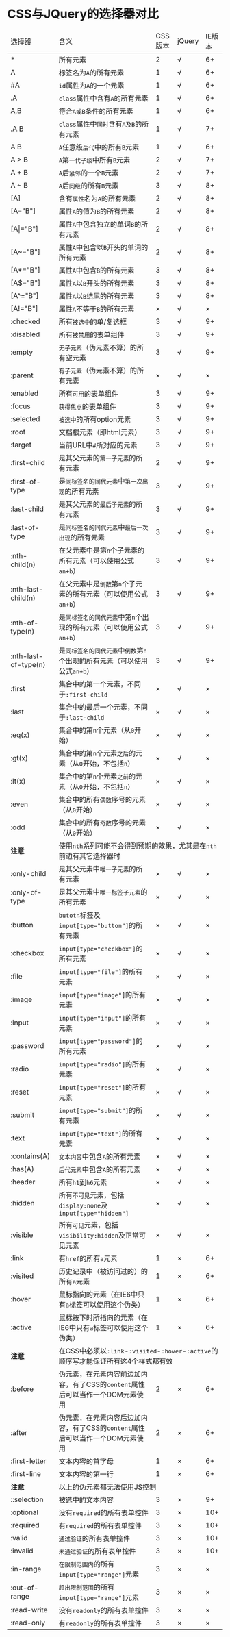 # CSS与JQuery的选择器对比

<table>
	<thead>
		<tr><td>选择器 </td><td> 含义 </td><td> CSS版本 </td><td> jQuery </td><td> IE版本</td></tr>
	</thead>
	<tbody>
		<tr><td>* </td><td> 所有元素 </td><td> 2 </td><td> √ </td><td> 6+</td></tr>
		<tr><td>A </td><td> 标签名为<code>A</code>的所有元素 </td><td> 1 </td><td> √ </td><td> 6+</td></tr>
		<tr><td>#A </td><td> <code>id</code>属性为<code>A</code>的一个元素 </td><td> 1 </td><td> √ </td><td> 6+</td></tr>
		<tr><td>.A </td><td> <code>class</code>属性中含有<code>A</code>的所有元素 </td><td> 1 </td><td> √ </td><td> 6+</td></tr>
		<tr><td>A,B </td><td> 符合<code>A或B</code>条件的所有元素 </td><td> 1 </td><td> √ </td><td> 6+</td></tr>
		<tr><td>.A.B </td><td> <code>class</code>属性中<code>同时</code>含有<code>A及B</code>的所有元素 </td><td> 1 </td><td> √ </td><td> 7+</td></tr>
		<tr><td>A B </td><td> <code>A</code>任意级<code>后代</code>中的所有<code>B</code>元素 </td><td> 1 </td><td> √ </td><td> 6+</td></tr>
		<tr><td>A > B </td><td> <code>A</code>第<code>一代子级</code>中所有<code>B</code>元素 </td><td> 2 </td><td> √ </td><td> 7+</td></tr>
		<tr><td>A + B </td><td> <code>A</code>后<code>紧邻</code>的一个<code>B</code>元素 </td><td> 2 </td><td> √ </td><td> 7+</td></tr>
		<tr><td>A ~ B </td><td> <code>A</code>后<code>同级</code>的所有<code>B</code>元素 </td><td> 3 </td><td> √ </td><td> 8+</td></tr>
		<tr><td>[A] </td><td> 含有<code>属性</code>名为<code>A</code>的所有元素 </td><td> 2 </td><td> √ </td><td> 8+</td></tr>
		<tr><td>[A="B"] </td><td> 属性<code>A</code>的值为<code>B</code>的所有元素 </td><td> 2 </td><td> √ </td><td> 8+</td></tr>
		<tr><td>[A|="B"] </td><td> 属性<code>A</code>中包含独立的单词<code>B</code>的所有元素 </td><td> 2 </td><td> √ </td><td> 8+</td></tr>
		<tr><td>[A~="B"] </td><td> 属性<code>A</code>中包含以<code>B</code>开头的单词的所有元素 </td><td> 2 </td><td> √ </td><td> 8+</td></tr>
		<tr><td>[A*="B"] </td><td> 属性<code>A</code>中包含<code>B</code>的所有元素 </td><td> 3 </td><td> √ </td><td> 8+</td></tr>
		<tr><td>[A$="B"] </td><td> 属性<code>A</code>以<code>B</code>开头的所有元素 </td><td> 3 </td><td> √ </td><td> 8+</td></tr>
		<tr><td>[A^="B"] </td><td> 属性<code>A</code>以<code>B</code>结尾的所有元素 </td><td> 3 </td><td> √ </td><td> 8+</td></tr>
		<tr><td>[A!="B"] </td><td> 属性<code>A</code>不等于<code>B</code>的所有元素 </td><td> × </td><td> √ </td><td> ×</td></tr>
		<tr><td>:checked </td><td> 所有<code>被选中</code>的单/复选框 </td><td> 3 </td><td> √ </td><td> 9+</td></tr>
		<tr><td>:disabled </td><td> 所有<code>被禁用</code>的表单组件 </td><td> 3 </td><td> √ </td><td> 9+</td></tr>
		<tr><td>:empty </td><td> <code>无子元素</code>（伪元素不算）的所有空元素 </td><td> 3 </td><td> √ </td><td> 9+</td></tr>
		<tr><td>:parent </td><td> <code>有子元素</code>（伪元素不算）的所有元素 </td><td> × </td><td> √ </td><td> ×</td></tr>
		<tr><td>:enabled </td><td> 所有<code>可用</code>的表单组件 </td><td> 3 </td><td> √ </td><td> 9+</td></tr>
		<tr><td>:focus </td><td> <code>获得焦点</code>的表单组件 </td><td> 3 </td><td> √ </td><td> 9+</td></tr>
		<tr><td>:selected </td><td> <code>被选中</code>的所有option元素 </td><td> 3 </td><td> √ </td><td> 9+</td></tr>
		<tr><td>:root </td><td> 文档根元素（即html元素） </td><td> 3 </td><td> √ </td><td> 9+</td></tr>
		<tr><td>:target </td><td> 当前URL中<code>#</code>所对应的元素 </td><td> 3 </td><td> √ </td><td> 9+</td></tr>
		<tr><td>:first-child </td><td> 是其父元素的<code>第一子元素</code>的所有元素 </td><td> 2 </td><td> √ </td><td> 9+</td></tr>
		<tr><td>:first-of-type </td><td> 是<code>同标签名的同代元素</code>中<code>第一次出现</code>的所有元素 </td><td> 3 </td><td> √ </td><td> 9+</td></tr>
		<tr><td>:last-child </td><td> 是其父元素的<code>最后子元素</code>的所有元素 </td><td> 3 </td><td> √ </td><td> 9+</td></tr>
		<tr><td>:last-of-type </td><td> 是<code>同标签名的同代元素</code>中<code>最后一次出现</code>的所有元素 </td><td> 3 </td><td> √ </td><td> 9+</td></tr>
		<tr><td>:nth-child(n) </td><td> 在父元素中是第<code>n</code>个子元素的所有元素（可以使用公式<code>an+b</code>） </td><td> 3 </td><td> √ </td><td> 9+</td></tr>
		<tr><td>:nth-last-child(n) </td><td> 在父元素中是<code>倒数</code>第<code>n</code>个子元素的所有元素（可以使用公式<code>an+b</code>） </td><td> 3 </td><td> √ </td><td> 9+</td></tr>
		<tr><td>:nth-of-type(n) </td><td> 是<code>同标签名的同代元素</code>中第<code>n</code>个出现的所有元素（可以使用公式<code>an+b</code>） </td><td> 3 </td><td> √ </td><td> 9+</td></tr>
		<tr><td>:nth-last-of-type(n) </td><td> 是<code>同标签名的同代元素</code>中<code>倒数</code>第<code>n</code>个出现的所有元素（可以使用公式<code>an+b</code>） </td><td> 3 </td><td> √ </td><td> 9+</td></tr>
		<tr><td>:first </td><td> 集合中的第一个元素，不同于<code>:first-child</code> </td><td> × </td><td> √ </td><td> ×</td></tr>
		<tr><td>:last </td><td> 集合中的最后一个元素，不同于<code>:last-child</code> </td><td> × </td><td> √ </td><td> ×</td></tr>
		<tr><td>:eq(x) </td><td> 集合中的第<code>n</code>个元素（从<code>0</code>开始） </td><td> × </td><td> √ </td><td> ×</td></tr>
		<tr><td>:gt(x) </td><td> 集合中的第<code>n</code>个元素<code>之后</code>的元素（从<code>0</code>开始，不包括<code>n</code>） </td><td> × </td><td> √ </td><td> ×</td></tr>
		<tr><td>:lt(x) </td><td> 集合中的第<code>n</code>个元素<code>之前</code>的元素（从<code>0</code>开始，不包括<code>n</code>） </td><td> × </td><td> √ </td><td> ×</td></tr>
		<tr><td>:even </td><td> 集合中的所有<code>偶数</code>序号的元素（从<code>0</code>开始） </td><td> × </td><td> √ </td><td> ×</td></tr>
		<tr><td>:odd </td><td> 集合中的所有<code>奇数</code>序号的元素（从<code>0</code>开始） </td><td> × </td><td> √ </td><td> ×</td></tr>
		<tr><td><b>注意</b> </td><td colspan="4"> 使用<code>nth</code>系列可能不会得到预期的效果，尤其是在<code>nth</code>前边有其它选择器时 </td></tr>
		<tr><td>:only-child </td><td> 是其父元素中<code>唯一子元素</code>的所有元素 </td><td> × </td><td> √ </td><td> ×</td></tr>
		<tr><td>:only-of-type </td><td> 是其父元素中<code>唯一标签子元素</code>的所有元素 </td><td> × </td><td> √ </td><td> ×</td></tr>
		<tr><td>:button </td><td> <code>butotn</code>标签及<code>input[type="button"]</code>的所有元素 </td><td> × </td><td> √ </td><td> ×</td></tr>
		<tr><td>:checkbox </td><td> <code>input[type="checkbox"]</code>的所有元素 </td><td> × </td><td> √ </td><td> ×</td></tr>
		<tr><td>:file </td><td> <code>input[type="file"]</code>的所有元素 </td><td> × </td><td> √ </td><td> ×</td></tr>
		<tr><td>:image </td><td> <code>input[type="image"]</code>的所有元素 </td><td> × </td><td> √ </td><td> ×</td></tr>
		<tr><td>:input </td><td> <code>input[type="input"]</code>的所有元素 </td><td> × </td><td> √ </td><td> ×</td></tr>
		<tr><td>:password </td><td> <code>input[type="password"]</code>的所有元素 </td><td> × </td><td> √ </td><td> ×</td></tr>
		<tr><td>:radio </td><td> <code>input[type="radio"]</code>的所有元素 </td><td> × </td><td> √ </td><td> ×</td></tr>
		<tr><td>:reset </td><td> <code>input[type="reset"]</code>的所有元素 </td><td> × </td><td> √ </td><td> ×</td></tr>
		<tr><td>:submit </td><td> <code>input[type="submit"]</code>的所有元素 </td><td> × </td><td> √ </td><td> ×</td></tr>
		<tr><td>:text </td><td> <code>input[type="text"]</code>的所有元素 </td><td> × </td><td> √ </td><td> ×</td></tr>
		<tr><td>:contains(A) </td><td> <code>文本内容</code>中包含<code>A</code>的所有元素 </td><td> × </td><td> √ </td><td> ×</td></tr>
		<tr><td>:has(A) </td><td> <code>后代元素</code>中包含<code>A</code>的所有元素 </td><td> × </td><td> √ </td><td> ×</td></tr>
		<tr><td>:header </td><td> 所有<code>h1</code>到<code>h6</code>元素 </td><td> × </td><td> √ </td><td> ×</td></tr>
		<tr><td>:hidden </td><td> 所有<code>不可见</code>元素，包括<code>display:none</code>及<code>input[type="hidden"]</code> </td><td> × </td><td> √ </td><td> ×</td></tr>
		<tr><td>:visible </td><td> 所有<code>可见</code>元素，包括<code>visibility:hidden</code>及正常可见元素 </td><td> × </td><td> √ </td><td> ×</td></tr>
		<tr><td>:link </td><td> 有<code>href</code>的所有<code>a</code>元素 </td><td> 1 </td><td> × </td><td> 6+</td></tr>
		<tr><td>:visited </td><td> 历史记录中（被访问过的）的所有<code>a</code>元素 </td><td> 1 </td><td> × </td><td> 6+</td></tr>
		<tr><td>:hover </td><td> 鼠标指向的元素（在IE6中只有<code>a</code>标签可以使用这个伪类） </td><td> 1 </td><td> × </td><td> 6+</td></tr>
		<tr><td>:active </td><td> 鼠标按下时所指向的元素（在IE6中只有<code>a</code>标签可以使用这个伪类） </td><td> 1 </td><td> × </td><td> 6+</td></tr>
		<tr><td><b>注意</b> </td><td colspan="4"> 在CSS中必须以<code>:link</code>-<code>:visited</code>-<code>:hover</code>-<code>:active</code>的顺序写才能保证所有这4个样式都有效 </td></tr>
		<tr><td>:before </td><td> 伪元素，在元素内容前边加内容，有了CSS的<code>content</code>属性后可以当作一个DOM元素使用 </td><td> 2 </td><td> × </td><td> 6+</td></tr>
		<tr><td>:after </td><td> 伪元素，在元素内容后边加内容，有了CSS的<code>content</code>属性后可以当作一个DOM元素使用 </td><td> 2 </td><td> × </td><td> 6+</td></tr>
		<tr><td>:first-letter </td><td> 文本内容的首字母 </td><td> 1 </td><td> × </td><td> 6+</td></tr>
		<tr><td>:first-line </td><td> 文本内容的第一行 </td><td> 1 </td><td> × </td><td> 6+</td></tr>
		<tr><td><b>注意</b> </td><td colspan="4"> 以上的伪元素都无法使用JS控制 </td></tr>
		<tr><td>::selection </td><td> 被选中的文本内容 </td><td> 3 </td><td> × </td><td> 9+</td></tr>
		<tr><td>:optional </td><td> 没有<code>required</code>的所有表单控件 </td><td> 3 </td><td> × </td><td> 10+</td></tr>
		<tr><td>:required </td><td> 有<code>required</code>的所有表单控件 </td><td> 3 </td><td> × </td><td> 10+</td></tr>
		<tr><td>:valid </td><td> <code>通过验证</code>的所有表单控件 </td><td> 3 </td><td> × </td><td> 10+</td></tr>
		<tr><td>:invalid </td><td> <code>未通过验证</code>的所有表单控件 </td><td> 3 </td><td> × </td><td> 10+</td></tr>
		<tr><td>:in-range </td><td> <code>在限制范围内</code>的所有<code>input[type="range"]</code>元素 </td><td> 3 </td><td> × </td><td> ×</td></tr>
		<tr><td>:out-of-range </td><td> <code>超出限制范围</code>的所有<code>input[type="range"]</code>元素 </td><td> 3 </td><td> × </td><td> ×</td></tr>
		<tr><td>:read-write </td><td> 没有<code>readonly</code>的所有表单控件 </td><td> 3 </td><td> × </td><td> ×</td></tr>
		<tr><td>:read-only </td><td> 有<code>readonly</code>的所有表单控件 </td><td> 3 </td><td> × </td><td> ×</td></tr>
	</tbody>
</table>